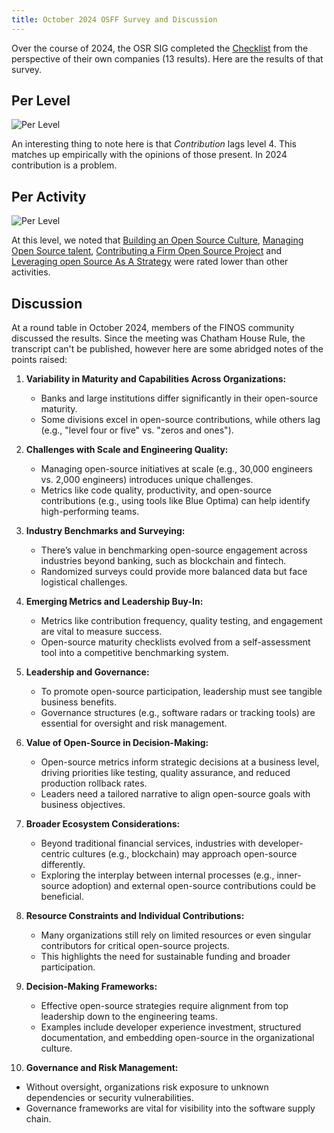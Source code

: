 ```yaml
--- 
title: October 2024 OSFF Survey and Discussion
---
```


Over the course of 2024, the OSR SIG completed the [Checklist](Checklist) from the perspective of their own companies (13 results).  Here are the results of that survey.


## Per Level

![Per Level](/img/bok/maturity/survey-2024/per-level.png)

An interesting thing to note here is that _Contribution_ lags level 4.  This matches up empirically with the opinions of those present.  In 2024 contribution is a problem.

## Per Activity

![Per Level](/img/bok/maturity/survey-2024/per-activity.png)

At this level, we noted that [Building an Open Source Culture](/bok/Activities/Level-3/Culture), [Managing Open Source talent](/bok/Activities/Level-3/Talent), [Contributing a Firm Open Source Project](/bok/Activities/Level-4/Open-Sourcing-A-Project) and [Leveraging open Source As A Strategy](/bok/Activities/Level-5/Leveraging-Strategically) were rated lower than other activities.

## Discussion

At a round table in October 2024, members of the FINOS community discussed the results.  Since the meeting was Chatham House Rule, the transcript can't be published, however here are some abridged notes of the points raised:

1. **Variability in Maturity and Capabilities Across Organizations:**
   - Banks and large institutions differ significantly in their open-source maturity. 
   - Some divisions excel in open-source contributions, while others lag (e.g., "level four or five" vs. "zeros and ones").

2. **Challenges with Scale and Engineering Quality:**
   - Managing open-source initiatives at scale (e.g., 30,000 engineers vs. 2,000 engineers) introduces unique challenges.
   - Metrics like code quality, productivity, and open-source contributions (e.g., using tools like Blue Optima) can help identify high-performing teams.

3. **Industry Benchmarks and Surveying:**
   - There’s value in benchmarking open-source engagement across industries beyond banking, such as blockchain and fintech.
   - Randomized surveys could provide more balanced data but face logistical challenges.

4. **Emerging Metrics and Leadership Buy-In:**
   - Metrics like contribution frequency, quality testing, and engagement are vital to measure success.
   - Open-source maturity checklists evolved from a self-assessment tool into a competitive benchmarking system.

5. **Leadership and Governance:**
   - To promote open-source participation, leadership must see tangible business benefits.
   - Governance structures (e.g., software radars or tracking tools) are essential for oversight and risk management.

6. **Value of Open-Source in Decision-Making:**
   - Open-source metrics inform strategic decisions at a business level, driving priorities like testing, quality assurance, and reduced production rollback rates.
   - Leaders need a tailored narrative to align open-source goals with business objectives.

7. **Broader Ecosystem Considerations:**
   - Beyond traditional financial services, industries with developer-centric cultures (e.g., blockchain) may approach open-source differently.
   - Exploring the interplay between internal processes (e.g., inner-source adoption) and external open-source contributions could be beneficial.

8. **Resource Constraints and Individual Contributions:**
   - Many organizations still rely on limited resources or even singular contributors for critical open-source projects.
   - This highlights the need for sustainable funding and broader participation.

9. **Decision-Making Frameworks:**
   - Effective open-source strategies require alignment from top leadership down to the engineering teams.
   - Examples include developer experience investment, structured documentation, and embedding open-source in the organizational culture.

10. **Governance and Risk Management:**
   - Without oversight, organizations risk exposure to unknown dependencies or security vulnerabilities.
   - Governance frameworks are vital for visibility into the software supply chain.

